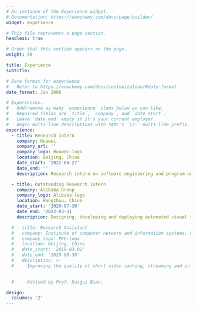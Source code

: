 ```yaml
---
# An instance of the Experience widget.
# Documentation: https://wowchemy.com/docs/page-builder/
widget: experience

# This file represents a page section.
headless: true

# Order that this section appears on the page.
weight: 90

title: Experience
subtitle:

# Date format for experience
#   Refer to https://wowchemy.com/docs/customization/#date-format
date_format: Jan 2006

# Experiences.
#   Add/remove as many `experience` items below as you like.
#   Required fields are `title`, `company`, and `date_start`.
#   Leave `date_end` empty if it's your current employer.
#   Begin multi-line descriptions with YAML's `|2-` multi-line prefix.
experience:
  - title: Research Intern
    company: Huawei
    company_url: ''
    company_logo: Huawei-logo
    location: Beijing, China
    date_start: '2022-04-27'
    date_end: ''
    description: Research intern on software engineering and program analysis.

  - title: Outstanding Research Intern
    company: Alibaba Group
    company_logo: Alibaba-logo
    location: Hangzhou, China
    date_start: '2020-07-30'
    date_end: '2022-03-31'
    description: Designing, developing and deploying automated visual testing system at Taobao.

  # - title: Research Assistant
  #   company: Institute of computer network and information systems, Peking University
  #   company_logo: PKU-logo
  #   location: Beijing, China
  #   date_start: '2019-03-01'
  #   date_end: '2020-08-30'
  #   description: >-
  #     Improving the quality of short video caching, streaming and in-feed ad distribution.

      
  #     Advised by Prof. Kaigui Bian.

design:
  columns: '2'
---
```

